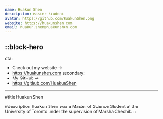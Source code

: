 ```yaml
---
name: Huakun Shen
description: Master Student
avatar: https://github.com/HuakunShen.png
website: https://huakunshen.com
email: huakun.shen@huakunshen.com
---
```




::block-hero
---
cta:
  - Check out my website →
  - https://huakunshen.com
secondary:
  - My GitHub →
  - https://github.com/HuakunShen
<!-- snippet: npx nuxi@latest init docus-app -t nuxtlabs/docus-starter -->
---
#title
Huakun Shen

#description
Huakun Shen was a Master of Science Student at the University of Toronto under the supervision of Marsha Chechik.
::
